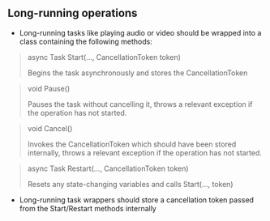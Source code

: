 ## Long-running operations

- Long-running tasks like playing audio or video should be wrapped into a class containing the following methods:
> async Task Start(..., CancellationToken token)
>
> Begins the task asynchronously and stores the CancellationToken

> void Pause()
>
> Pauses the task without cancelling it, throws a relevant exception if the operation has not started.

> void Cancel()
>
> Invokes the CancellationToken which should have been stored internally, throws a relevant exception if the operation has not started.

> async Task Restart(..., CancellationToken token)
>
> Resets any state-changing variables and calls Start(..., token)
- Long-running task wrappers should store a cancellation token passed from the Start/Restart methods internally